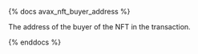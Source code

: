 {% docs avax_nft_buyer_address %}

The address of the buyer of the NFT in the transaction. 

{% enddocs %}
